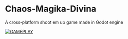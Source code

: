 # Chaos-Magika-Divina
A cross-platform shoot em up game made in Godot engine

[![GAMEPLAY](https://img.youtube.com/vi/WUGdTb3Efdc/0.jpg)](https://www.youtube.com/watch?v=WUGdTb3Efdc)
